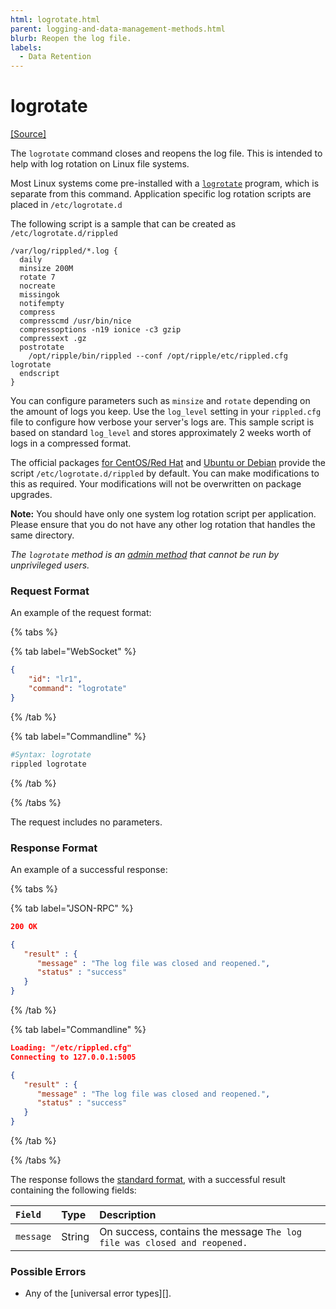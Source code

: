 ```yaml
---
html: logrotate.html
parent: logging-and-data-management-methods.html
blurb: Reopen the log file.
labels:
  - Data Retention
---
```

# logrotate
[[Source]](https://github.com/XRPLF/rippled/blob/743bd6c9175c472814448ea889413be79dfd1c07/src/ripple/rpc/handlers/LogRotate.cpp "Source")

The `logrotate` command closes and reopens the log file. This is intended to help with log rotation on Linux file systems.

Most Linux systems come pre-installed with a [`logrotate`](https://linux.die.net/man/8/logrotate) program, which is separate from this command. Application specific log rotation scripts are placed in `/etc/logrotate.d`

The following script is a sample that can be created as `/etc/logrotate.d/rippled`

```logrotate
/var/log/rippled/*.log {
  daily
  minsize 200M
  rotate 7
  nocreate
  missingok
  notifempty
  compress
  compresscmd /usr/bin/nice
  compressoptions -n19 ionice -c3 gzip
  compressext .gz
  postrotate
    /opt/ripple/bin/rippled --conf /opt/ripple/etc/rippled.cfg logrotate
  endscript
}
```

You can configure parameters such as `minsize` and `rotate` depending on the amount of logs you keep. Use the `log_level` setting in your `rippled.cfg` file to configure how verbose your server's logs are. This sample script is based on standard `log_level` and stores approximately 2 weeks worth of logs in a compressed format.

The official packages [for CentOS/Red Hat](../../../../infrastructure/installation/install-rippled-on-centos-rhel-with-yum.md) and [Ubuntu or Debian](../../../../infrastructure/installation/install-rippled-on-ubuntu.md) provide the script `/etc/logrotate.d/rippled` by default. You can make modifications to this as required. Your modifications will not be overwritten on package upgrades. <!-- STYLE_OVERRIDE: will -->

**Note:** You should have only one system log rotation script per application. Please ensure that you do not have any other log rotation that handles the same directory.

_The `logrotate` method is an [admin method](../index.md) that cannot be run by unprivileged users._

### Request Format
An example of the request format:

{% tabs %}

{% tab label="WebSocket" %}
```json
{
    "id": "lr1",
    "command": "logrotate"
}
```
{% /tab %}

{% tab label="Commandline" %}
```sh
#Syntax: logrotate
rippled logrotate
```
{% /tab %}

{% /tabs %}

The request includes no parameters.

### Response Format

An example of a successful response:

{% tabs %}

{% tab label="JSON-RPC" %}
```json
200 OK

{
   "result" : {
      "message" : "The log file was closed and reopened.",
      "status" : "success"
   }
}

```
{% /tab %}

{% tab label="Commandline" %}
```json
Loading: "/etc/rippled.cfg"
Connecting to 127.0.0.1:5005

{
   "result" : {
      "message" : "The log file was closed and reopened.",
      "status" : "success"
   }
}

```
{% /tab %}

{% /tabs %}

The response follows the [standard format](../../api-conventions/response-formatting.md), with a successful result containing the following fields:

| `Field`   | Type   | Description                                             |
|:----------|:-------|:--------------------------------------------------------|
| `message` | String | On success, contains the message `The log file was closed and reopened.` |

### Possible Errors

* Any of the [universal error types][].
